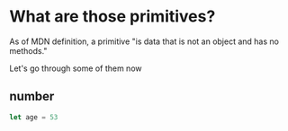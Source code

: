 # What are those primitives?

As of MDN definition, a primitive "is data that is not an object and has no methods."

Let's go through some of them now

## number

```js
let age = 53
```
